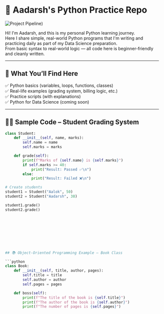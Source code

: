 # 🐍 Aadarsh's Python Practice Repo

![Project Pipeline](https://repository-images.githubusercontent.com/146619556/010dd080-4d26-11ea-8350-5916fe9db853))

Hi! I'm Aadarsh, and this is my personal Python learning journey.  
Here I share simple, real-world Python programs that I'm writing and practicing daily as part of my Data Science preparation.  
From basic syntax to real-world logic — all code here is beginner-friendly and cleanly written.

---

## 📌 What You’ll Find Here

✅ Python basics (variables, loops, functions, classes)  
✅ Real-life examples (grading system, billing logic, etc.)  
✅ Practice scripts (with explanations)  
✅ Python for Data Science (coming soon)

---

## 🧑‍💻 Sample Code – Student Grading System

```python
class Student: 
    def __init__(self, name, marks):
        self.name = name
        self.marks = marks

    def grade(self):
        print(f"Marks of {self.name} is {self.marks}")
        if self.marks >= 40:
            print("Result: Passed ✅\n")
        else:
            print("Result: Failed ❌\n")

# Create students
student1 = Student("Aalok", 50)
student2 = Student("Aadarsh", 38)

student1.grade()
student2.grade()









## 📚 Object-Oriented Programming Example – Book Class

```python
class Book:
    def __init__(self, title, author, pages):
        self.title = title
        self.author = author
        self.pages = pages

    def boss(self):
        print(f"The title of the book is {self.title}")
        print(f"The author of the book is {self.author}")
        print(f"The number of pages is {self.pages}")

